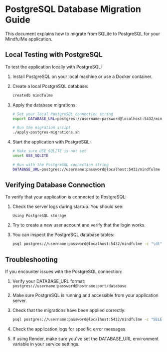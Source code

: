 # PostgreSQL Database Migration Guide

This document explains how to migrate from SQLite to PostgreSQL for your MindfulMe application.

## Local Testing with PostgreSQL

To test the application locally with PostgreSQL:

1. Install PostgreSQL on your local machine or use a Docker container.

2. Create a local PostgreSQL database:
   ```bash
   createdb mindfulme
   ```

3. Apply the database migrations:
   ```bash
   # Set your local PostgreSQL connection string
   export DATABASE_URL=postgres://username:password@localhost:5432/mindfulme
   
   # Run the migration script
   ./apply-postgres-migrations.sh
   ```

4. Start the application with PostgreSQL:
   ```bash
   # Make sure USE_SQLITE is not set
   unset USE_SQLITE
   
   # Run with the PostgreSQL connection string
   DATABASE_URL=postgres://username:password@localhost:5432/mindfulme npm start
   ```

## Verifying Database Connection

To verify that your application is connected to PostgreSQL:

1. Check the server logs during startup. You should see:
   ```
   Using PostgreSQL storage
   ```

2. Try to create a new user account and verify that the login works.

3. You can inspect the PostgreSQL database tables:
   ```bash
   psql postgres://username:password@localhost:5432/mindfulme -c "\dt"
   ```

## Troubleshooting

If you encounter issues with the PostgreSQL connection:

1. Verify your DATABASE_URL format: `postgres://username:password@hostname:port/database`

2. Make sure PostgreSQL is running and accessible from your application server.

3. Check that the migrations have been applied correctly:
   ```bash
   psql postgres://username:password@localhost:5432/mindfulme -c "SELECT * FROM users LIMIT 1;"
   ```

4. Check the application logs for specific error messages.

5. If using Render, make sure you've set the DATABASE_URL environment variable in your service settings.
